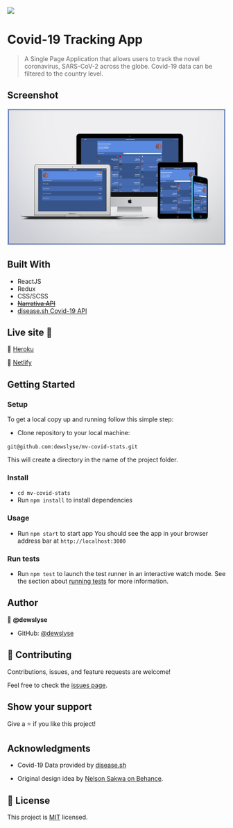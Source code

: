 ![](https://img.shields.io/badge/Microverse-blueviolet)

# Covid-19 Tracking App

> A Single Page Application that allows users to track the novel coronavirus, SARS-CoV-2 across the globe. Covid-19 data can be filtered to the country level.


## Screenshot

<img src="./screenshot.png"> 


## Built With

- ReactJS
- Redux
- CSS/SCSS
- ~~[Narrativa API](https://covid19tracking.narrativa.com/index_en.html)~~
- [disease.sh Covid-19 API](https://disease.sh/)


## Live site 🚀

🔗 [Heroku](https://mv-covid-stats.herokuapp.com/)

🔗 [Netlify](https://covid-dewslyse.netlify.app/)


## Getting Started

### Setup

To get a local copy up and running follow this simple step:

- Clone repository to your local machine: 

`git@github.com:dewslyse/mv-covid-stats.git`

This will create a directory in the name of the project folder.

### Install

- `cd mv-covid-stats`
- Run `npm install` to install dependencies

### Usage

- Run `npm start` to start app
You should see the app in your browser address bar at `http://localhost:3000`

### Run tests
- Run `npm test` to launch the test runner in an interactive watch mode.
See the section about [running tests](https://facebook.github.io/create-react-app/docs/running-tests) for more information.

## Author

👤 **@dewslyse**

- GitHub: [@dewslyse](https://github.com/dewslyse)

## 🤝 Contributing

Contributions, issues, and feature requests are welcome!

Feel free to check the [issues page](../../issues/).

## Show your support

Give a ⭐️ if you like this project!

## Acknowledgments

- Covid-19 Data provided by [disease.sh](https://disease.sh/)

- Original design idea by [Nelson Sakwa on Behance](https://www.behance.net/sakwadesignstudio).


## 📝 License

This project is [MIT](./LICENSE) licensed.
